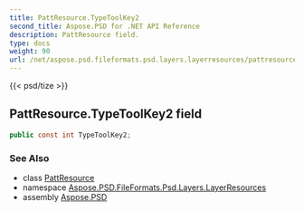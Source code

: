 ```yaml
---
title: PattResource.TypeToolKey2
second_title: Aspose.PSD for .NET API Reference
description: PattResource field. 
type: docs
weight: 90
url: /net/aspose.psd.fileformats.psd.layers.layerresources/pattresource/typetoolkey2/
---
```

{{< psd/tize >}}
## PattResource.TypeToolKey2 field

```csharp
public const int TypeToolKey2;
```

### See Also

* class [PattResource](../)
* namespace [Aspose.PSD.FileFormats.Psd.Layers.LayerResources](../../pattresource/)
* assembly [Aspose.PSD](../../../)


